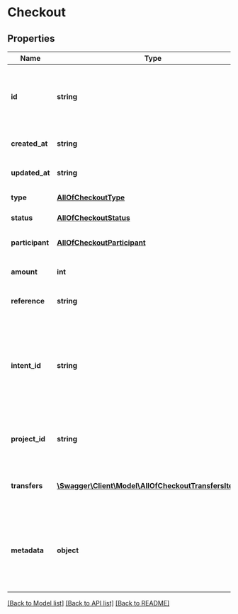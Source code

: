 # Checkout

## Properties
Name | Type | Description | Notes
------------ | ------------- | ------------- | -------------
**id** | **string** | A unique ID for the checkout.  A string in the format &#x60;checkout_[0-9a-z]&#x60;. | [optional] 
**created_at** | **string** | The date the checkout was created. | [optional] 
**updated_at** | **string** | The date the checkout was last updated. | [optional] 
**type** | [**AllOfCheckoutType**](AllOfCheckoutType.md) | The type of the checkout. | [optional] 
**status** | [**AllOfCheckoutStatus**](AllOfCheckoutStatus.md) | The status of the checkout. | [optional] 
**participant** | [**AllOfCheckoutParticipant**](AllOfCheckoutParticipant.md) | The buyer Participant of the checkout. | [optional] 
**amount** | **int** | The amount of the checkout. | [optional] 
**reference** | **string** | The unique reference for the checkout. | [optional] 
**intent_id** | **string** | The unique ID of the intent which caused the checkout to be created. This value will be null if the checkout was created via our Direct mechanism. | [optional] 
**project_id** | **string** | The unique ID of the project which this checkout will fund. | [optional] 
**transfers** | [**\Swagger\Client\Model\AllOfCheckoutTransfersItems[]**](.md) | A list of fee transfers associated with the checkout. | [optional] 
**metadata** | **object** | The metadata that was provided at the creation of the payment intent that caused this checkout. | [optional] 

[[Back to Model list]](../../README.md#documentation-for-models) [[Back to API list]](../../README.md#documentation-for-api-endpoints) [[Back to README]](../../README.md)

